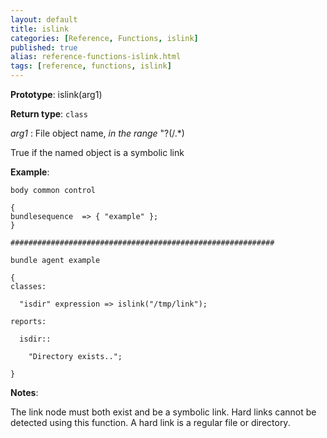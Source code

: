```yaml
---
layout: default
title: islink
categories: [Reference, Functions, islink]
published: true
alias: reference-functions-islink.html
tags: [reference, functions, islink]
---
```




**Prototype**: islink(arg1) 

**Return type**: `class`

  
 *arg1* : File object name, *in the range* "?(/.\*)   

True if the named object is a symbolic link

**Example**:  
   

```cf3
body common control

{
bundlesequence  => { "example" };
}

###########################################################

bundle agent example

{     
classes:

  "isdir" expression => islink("/tmp/link");

reports:

  isdir::

    "Directory exists..";

}
```

**Notes**:  
   

The link node must both exist and be a symbolic link. Hard links cannot
be detected using this function. A hard link is a regular file or
directory.
